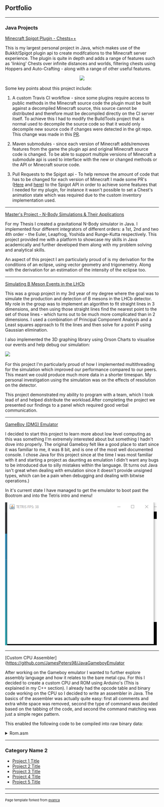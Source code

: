 ## Portfolio

---

### Java Projects 

[Minecraft Spigot Plugin - Chests++](https://github.com/JamesPeters98/ChestsPlusPlus)

This is my largest personal project in Java, which makes use of the Bukkit/Spigot plugin api to create modifcations to the Minecraft server experience. The plugin is quite in depth and adds a range of features such as 'linking' Chests over infinite distances and worlds, filtering chests using Hoppers and Auto-Crafting - along with a range of other useful features.

<p align="center">
<img src="https://camo.githubusercontent.com/3ca42289c124bad4db92f273e1c057ff65ee247e/68747470733a2f2f692e696d6775722e636f6d2f543143713674382e706e67"/>
</p>

Some key points about this project include:

1. A custom Travis CI workflow - since some plugins require access to public methods in the Minecraft source code the plugin must be built against a decompiled Minecraft source, this source cannot be distributed and therefore must be decompiled directly on the CI server itself. To achieve this I had to modify the BuildTools project that is normal used to decompile the source code so that it would only decompile new source code if changes were detected in the git repo. This change was made in this [PR](https://hub.spigotmc.org/stash/projects/SPIGOT/repos/buildtools/commits/19d26b6581b57fdb0b75577c32fd525c4371860e).

2. Maven submodules - since each version of Minecraft adds/removes features from the game the plugin api and original Minecraft source code is changed. To be able to support multiple versions of Minecraft a submodule api is used to interface with the new or changed methods or the API or Minecraft source code. 

3. Pull Requests to the Spigot api - To help remove the amount of code that has to be changed for each version of Minecraft I made some PR's ([Here](https://hub.spigotmc.org/stash/projects/SPIGOT/repos/craftbukkit/commits/8fb65851f12f78c26ca979377370395e64c8a61f) and [here](https://hub.spigotmc.org/stash/projects/SPIGOT/repos/bukkit/commits/eeb1042f1ac356cc989dd1c4e35b37ee0ab93891)) to the Spigot API in order to achieve some features that I needed for my plugin, for instance it wasn't possible to set a Chest's animation state which was required due to the custom inventory implementation used.

---
[Master's Project - N-Body Simulations & Their Applications](https://github.com/JamesPeters98/Java-NBody-Simulation)

For my Thesis I created a gravitational N-Body simulator in Java. I implemented four different integrators of different orders: a 1st, 2nd and two 4th order - the Euler, Leapfrog, Yoshida and Runge-Kutta respectively. This project provided me with a platform to showcase my skills in Java academically and further developed them along with my problem solving and analytical skills. 

An aspect of this project I am particularly proud of is my derivation for the conditions of an eclipse, using vector geometry and trigonemetry. Along with the derivation for an estimation of the intensity of the eclipse too.

---
[Simulating B Meson Events in the LHCb](https://github.com/JamesPeters98/PHYS488-Project)

This was a group project in my 3rd year of my degree where the goal was to simulate the production and detection of B mesons in the LHCb detector. My role in the group was to implement an algorithm to fit straight lines in 3 dimensions, and then using those straight lines find the nearest point to the set of those lines - which turns out to be much more complicated than in 2 dimensions. I used a combination of Principal Component Analysis and a Least squares approach to fit the lines and then solve for a point P using Gaussian elimination.

I also implemented the 3D graphing library using Orson Charts to visualise our events and help debug our simulation:

<img src="https://i.imgur.com/ohexefc.gif"/>

For this project I'm particularly proud of how I implemented multithreading for the simulation which improved our performance compared to our peers. This meant we could produce much more data in a shorter timespan. My personal investigation using the simulation was on the effects of resolution on the detector.

This project demonstrated my ability to program with a team, which I took lead of and helped distribute the workload.After completing the project we presented our findings to a panel which required good verbal communication.

---
[GameBoy (DMG) Emulator](https://github.com/JamesPeters98/JavaGameboyEmulator)

I decided to start this project to learn more about low level computing as this was something I'm extremely interested about but something I hadn't dove into properly. The original Gameboy felt like a good place to start since it was familiar to me, it was 8 bit, and is one of the most well documented console. I chose Java for this project since at the time I was most familiar with it and starting a project as daunting as emulation I didn't want any bugs to be introduced due to silly mistakes within the language. (It turns out Java isn't great when dealing with emulation since it doesn't provide unsigned types, which can be a pain when debugging and dealing with bitwise operations.)

In it's current state I have managed to get the emulator to boot past the Bootrom and into the Tetris intro and menu!

<img src="https://raw.githubusercontent.com/JamesPeters98/JavaGameboyEmulator/master/images/GameBoyEmu.gif"/>

---
[Custom CPU Assembler](https://github.com/JamesPeters98/JavaGameboyEmulator

After working on the Gameboy emulator I wanted to further explore assembly language and how it relates to the bare metal cpu. For this I decided to create a custom CPU and ROM using Arduino's (This is explained in my C++ section). I already had the opcode table and binary code working on the CPU so I decided to write an assembler in Java. The basics of the assembler was actually quite easy: first all comments and extra white space was removed, second the type of command was decided based on the tabbing of the code, and second the command matching was just a simple regex pattern. 

This enabled the following code to be compiled into raw binary data:
<details><summary>Rom.asm</summary>
<p>
  
```asm
; This is a test comment!

VRAM = $401 ; Start of line 0 on LCD.
STRING = hello-world

VALUE = $0F00 ; Start of RAM - 2 bytes long
VALUE_2 = $0F01 ; Second byte of value - 2 bytes long

MOD10 = $0F02 ; 2 bytes long
MOD10_2 = $0F03 ; 2 bytes long

.start:
    LOAD r0 #$00        ; This loads 0 into register 0.
    LOAD r1 #%10000000  ; This loads 80 into register 1.
    STORE r0 $400       ; This loads 0 into the display register
    PUSH r1             ; Pushes value of register 1 onto the stack.

    ;; PRINT STRING
    LOAD r2 #$00        ; This stores 0 into register 2. This is the starting position on the LCD.
    LOAD r16,STRING     ; Load address for start of string into 16bit register.
    CALL print_string   ; jump to subroutine to print string.

    ;; PRINT STRING
    LOAD r2 #40                 ; This stores 40 into register 2. This is the second line on the LCD.
    LOAD r16,second-line        ; Load address for start of string into 16bit register.
    CALL print_string           ; jump to subroutine to print string.

    ;; Call LCD update
    POP r1              ; Pops the value stored on the stack into register 1.
    STORE r1 $400       ; This pushes %10000000 to 0x400 to tell the CPU to push VRAM to the display.

    ;; Convert number to decimal
    LOAD r16,number         ; Loads number into register
    ;CALL convert_number     ; Calls convert number function

end:
    HALT

print_string:
    ; This section writes each character to VRAM which is located at 0x401 -> 0x450 (80 bytes - 40 bytes per line.) only 16 bytes visible per line.
    LOAD r0,r16         ; Loads character from String into register 0.
    RET Z               ; Jump if Loaded a Zero (End of String)
    STORE VRAM,r2       ; Stores character into VRAM.
    INC r16             ; Increment register r16 to select next character.
    INC r2              ; Increment position in VRAM.
    JMP print_string    ; loop until reach null termination character.

convert_number:
    LOAD r0,r16
    STORE r0 VALUE
    INC r16
    STORE r0 VALUE_2

    LOAD r0 #0
    STORE r0 MOD10
    STORE r0 MOD10_2

    ; Rotates the byte
    ROL VALUE
    ROL VALUE_2
    ROL MOD10
    ROL MOD10_2

;; Strings
hello-world:
    String "Hello James!" ; This creates a null-terminated ASCII String.

second-line:
    String "Test String!" ;

number:
    .word 1234
```

</p>
</details>


---

### Category Name 2

- [Project 1 Title](http://example.com/)
- [Project 2 Title](http://example.com/)
- [Project 3 Title](http://example.com/)
- [Project 4 Title](http://example.com/)
- [Project 5 Title](http://example.com/)

---




---
<p style="font-size:11px">Page template forked from <a href="https://github.com/evanca/quick-portfolio">evanca</a></p>
<!-- Remove above link if you don't want to attibute -->

